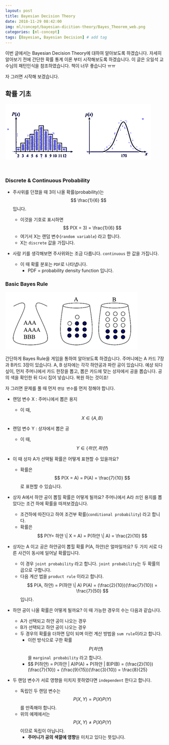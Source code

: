 ```yaml
---
layout: post
title: Bayesian Decision Theory  
date: 2018-11-29 08:42:00
img: ml/concept/bayesian-dicition-theory/Bayes_Theorem_web.png
categories: [ml-concept] 
tags: [Bayesian, Bayesian Decision] # add tag
---
```


이번 글에서는 Bayesian Decision Theory에 대하여 알아보도록 하겠습니다.
자세히 알아보기 전에 간단한 확률 통계 이론 부터 시작해보도록 하겠습니다.
이 글은 오일석 교수님의 패턴인식을 참조하였습니다. 책이 너무 좋습니다 ㅠㅠ

자 그러면 시작해 보겠습니다.

## 확률 기초

![1](../assets/img/ml/concept/bayesian-dicition-theory/1.png)

<br>

### Discrete & Continuous Probability

+ 주사위를 던졌을 때 3이 나올 확률(probability)는 $$ \frac{1}{6} $$ 입니다.
    + 이것을 기호로 표시하면 $$ P(X = 3) = \frac{1}{6} $$
    + 여기서 X는 랜덤 변수(`random variable`) 라고 합니다.
    + X는 `discrete` 값을 가집니다.

+ 사람 키를 생각해보면 주사위와는 조금 다릅니다. `continuous` 한 값을 가집니다.
    + 이 때 확률 분포는 `PDF`로 나타냅니다. 
        + PDF = probability density function 입니다.
        
### Basic Bayes Rule

![2](../assets/img/ml/concept/bayesian-dicition-theory/2.png)

간단하게 Bayes Rule을 게임을 통하여 알아보도록 하겠습니다.
주머니에는 A 카드 7장과 B카드 3장이 있습니다. A, B 상자에는 각각 하얀공과 파란 공이 있습니다.
예상 되다 싶이, 먼저 주머니에서 카드 한장을 뽑고, 뽑은 카드에 맞는 상자에서 공을 뽑습니다.
공의 색을 확인한 뒤 다시 집어 넣습니다. 복원 하는 것이죠!

자 그러면 문제를 풀 때 먼저 `랜덤 변수`를 먼저 정해야 합니다.

+ 랜덤 변수 X : 주머니에서 뽑은 용지
    + 이 때, $$ X \in \{A, B\} $$
+ 랜덤 변수 Y : 상자에서 뽑은 공
    + 이 때, $$ Y \in \{하얀, 파란\} $$
    
+ 이 때 상자 A가 선택될 확률은 어떻게 표현할 수 있을까요?
    + 확률은 $$ P(X = A) = P(A) = \frac{7}{10} $$ 로 표현할 수 있습니다.

+ 상자 A에서 하얀 공이 뽑힐 확률은 어떻게 될까요? 주머니에서 A라 쓰인 용지를 뽑았다는 조건 하에 확률을 따져보겠습니다.
    + 조건하에 따진다고 하여 조건부 확률(`conditional probability`) 라고 합니다.
    + 확률은 $$ P(Y= 하얀 \| X = A) = P(하얀 \| A) = \frac{2}{10} $$
    
+ 상자는 A 이고 공은 하얀공이 뽑힐 확률 P(A, 하얀)은 얼마일까요? 두 가지 서로 다른 사건이 동시에 일어날 확률입니다.
    + 이 경우 `joint probability` 라고 합니다. `joint probability`는 두 확률의 곱으로 구합니다.
    + 다음 계산 법을 `product rule` 이라고 합니다. $$ P(A, 하얀) = P(하얀 \| A) P(A) = (\frac{2}{10})(\frac{7}{10}) = \frac{7}{50} $$ 입니다.
    
+ 하얀 공이 나올 확률은 어떻게 될까요? 이 때 가능한 경우의 수는 다음과 같습니다.
    + A가 선택되고 하얀 공이 나오는 경우
    + B가 선택되고 하얀 공이 나오는 경우
    + 두 경우의 확률을 더하면 답이 되며 이런 계산 방법을 `sum rule`이라고 합니다. 
        + 이런 방식으로 구한 확률 $$ P(하얀) $$ 을 `marginal probability` 라고 합니다.
        + $$ P(하얀) = P(하얀 \| A)P(A) + P(하얀 \| B)P(B) = (\frac{2}{10})(\frac{7}{10}) + (\frac{9}{15})(\frac{3}{10}) = \frac{8}{25}

+ 두 랜덤 변수가 서로 영향을 미치지 못하였다면 `independent` 한다고 합니다. 
    + 독립인 두 랜덤 변수는 $$ P(X,Y) = P(X)P(Y) $$ 를 만족해야 합니다. 
    + 위의 예제에서는 $$ P(X,Y) \neq P(X)P(Y) $$ 이므로 독립이 아닙니다.
        + **주머니가 공의 색깔에 영향**을 미치고 있다는 뜻입니다.
        
     
    


    
    


        
    


    
